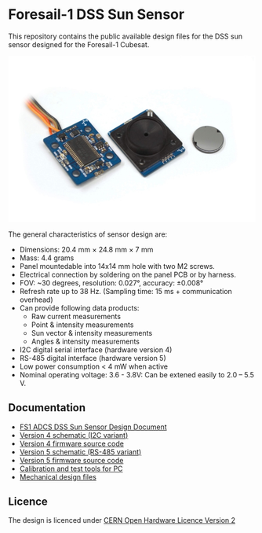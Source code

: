 # Foresail-1 DSS Sun Sensor

This repository contains the public available design files for the DSS sun sensor designed for the Foresail-1 Cubesat.

![DSS Sun Sensor v4](docs/dss_v4.png)

The general characteristics of sensor design are:
- Dimensions: 20.4 mm × 24.8 mm × 7 mm
- Mass: 4.4 grams
- Panel mountedable into 14x14 mm hole with two M2 screws.
- Electrical connection by soldering on the panel PCB or by harness.
- FOV: ~30 degrees, resolution: 0.027°, accuracy: ±0.008°
- Refresh rate up to 38 Hz. (Sampling time: 15 ms + communication overhead)
- Can provide following data products:
    - Raw current measurements
    - Point & intensity measurements
    - Sun vector & intensity measurements
    - Angles & intensity measurements
- I2C digital serial interface (hardware version 4)
- RS-485 digital interface (hardware version 5)
- Low power consumption < 4 mW when active
- Nominal operating voltage: 3.6 - 3.8V: Can be extened easily to 2.0 – 5.5 V.

## Documentation

- [FS1 ADCS DSS Sun Sensor Design Document](docs/FS1p_ADCS_DSS_Digital_Sun_Sensor_Hardware_Design.pdf)
- [Version 4 schematic (I2C variant)](v4/dss_v4_schema.pdf)
- [Version 4 firmware source code](v4/fw)
- [Version 5 schematic (RS-485 variant)](v5/dss_v5_schema.pdf)
- [Version 5 firmware source code](v5/fw)
- [Calibration and test tools for PC](calibration)
- [Mechanical design files](mechanical)

## Licence

The design is licenced under [CERN Open Hardware Licence Version 2](LICENCE) 